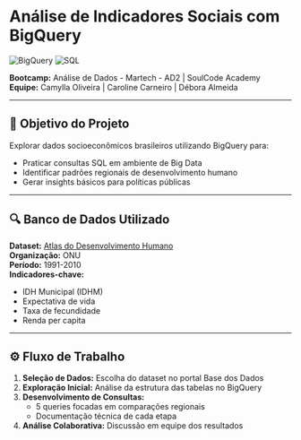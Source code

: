 # Análise de Indicadores Sociais com BigQuery  
![BigQuery](https://img.shields.io/badge/Google%20BigQuery-4285F4?logo=googlecloud&logoColor=white) 
![SQL](https://img.shields.io/badge/SQL-005571?logo=mysql&logoColor=white)

**Bootcamp:** Análise de Dados - Martech - AD2 | SoulCode Academy  
**Equipe:** Camylla Oliveira | Caroline Carneiro | Débora Almeida  

---

## 🎯 Objetivo do Projeto  
Explorar dados socioeconômicos brasileiros utilizando BigQuery para:  
- Praticar consultas SQL em ambiente de Big Data  
- Identificar padrões regionais de desenvolvimento humano  
- Gerar insights básicos para políticas públicas  

---

## 🔍 Banco de Dados Utilizado  
**Dataset:** [Atlas do Desenvolvimento Humano](https://basedosdados.org/dataset/idhm)  
**Organização:** ONU  
**Período:** 1991-2010  
**Indicadores-chave:**  
- IDH Municipal (IDHM)  
- Expectativa de vida  
- Taxa de fecundidade  
- Renda per capita  

---

## ⚙️ Fluxo de Trabalho  
1. **Seleção de Dados:** Escolha do dataset no portal Base dos Dados  
2. **Exploração Inicial:** Análise da estrutura das tabelas no BigQuery  
3. **Desenvolvimento de Consultas:**  
   - 5 queries focadas em comparações regionais  
   - Documentação técnica de cada etapa  
4. **Análise Colaborativa:** Discussão em equipe dos resultados  



